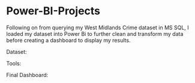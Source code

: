 # Power-BI-Projects

Following on from querying my West Midlands Crime dataset in MS SQL, I loaded my dataset into Power Bi to further clean and transform my data before creating a dashboard to display my results.

Dataset:

Tools:

Final Dashboard:
